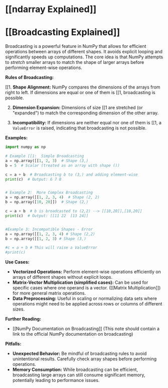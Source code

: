 # [[ndarray Explained]]
# [[Broadcasting Explained]] 
Broadcasting is a powerful feature in NumPy that allows for efficient operations between arrays of different shapes.  It avoids explicit looping and significantly speeds up computations.  The core idea is that NumPy attempts to *stretch* smaller arrays to match the shape of larger arrays before performing element-wise operations.

**Rules of Broadcasting:**

[[1. **Shape Alignment:** NumPy compares the dimensions of the arrays from right to left.  If dimensions are equal or one of them is [[1, broadcasting is possible.

2. **Dimension Expansion:** Dimensions of size [[1 are stretched (or "expanded") to match the corresponding dimension of the other array.

3. **Incompatibility:** If dimensions are neither equal nor one of them is [[1,  a `ValueError` is raised, indicating that broadcasting is not possible.


**Examples:**

```python
import numpy as np

# Example [[1:  Simple Broadcasting
a = np.array([[1, 2, 3)  # Shape (3,)
b = 5  # Scalar (treated as an array with shape ())

c = a + b  # Broadcasting b to (3,) and adding element-wise
print(c)  # Output: 6 7 8


# Example 2:  More Complex Broadcasting
a = np.array([[1, 2, 3, 4)  # Shape (2, 2)
b = np.array([10, 20]])  # Shape (2,)

c = a + b  # b is broadcasted to (2,2) --> [[10,20]],[10,20]]
print(c)  # Output: [[11 22  [13 24]]


#Example 3: Incompatible Shapes - Error
a = np.array([[1, 2, 3, 4) # Shape (2,2)
b = np.array([[1, 2, 3) # Shape (3,)

#c = a + b # This will raise a ValueError
#print(c) 
```

**Use Cases:**

* **Vectorized Operations:**  Perform element-wise operations efficiently on arrays of different shapes without explicit loops.
* **Matrix-Vector Multiplication (simplified cases):**  Can be used for specific cases where one operand is a vector.  ([[Matrix Multiplication]]) for more general matrix operations.
* **Data Preprocessing:**  Useful in scaling or normalizing data sets where operations might need to be applied across rows or columns of different sizes.


**Further Reading:**

* [[NumPy Documentation on Broadcasting]]  (This note should contain a link to the official NumPy documentation on broadcasting)

**Pitfalls:**

* **Unexpected Behavior:** Be mindful of broadcasting rules to avoid unintentional results. Carefully check array shapes before performing operations.
* **Memory Consumption:** While broadcasting can be efficient, broadcasting large arrays can still consume significant memory, potentially leading to performance issues.



